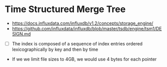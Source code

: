 # Time Structured Merge Tree

- https://docs.influxdata.com/influxdb/v1.2/concepts/storage_engine/
- https://github.com/influxdata/influxdb/blob/master/tsdb/engine/tsm1/DESIGN.md

- [ ] The index is composed of a sequence of index entries ordered lexicographically by key and then by time
- If we we limit file sizes to 4GB, we would use 4 bytes for each pointer